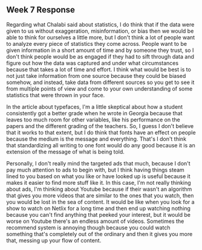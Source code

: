 <!DOCTYPE html>  
<html>  
<head>    

</head>  
<body>  
<h2> Week 7 Response </h2>
<!--
discuss in about 3 paragraphs what methods outlined by O'Neil, Chalabi, and Gayomali you believe you're subject to when using tools and consuming media on the internet. Would the internet be more useful and egalitarian without these methods (targeted ads, shaping interactions to content with specific design), or is it useful to direct users because your message could otherwise be lost among the sea of online content?
 -->

<p>
Regarding what Chalabi said about statistics, I do think that if the data were given to us without exaggeration, misinformation, or bias then we would be able to think for ourselves a little more, but I don't think a lot of people want to analyze every piece of statistics they come across. People want to be given information in a short amount of time and by someone they trust, so I don't think people would be as engaged if they had to sift through data and figure out how the data was captured and under what circumstances because that takes a lot of time and effort. I think what would be best is to not just take information from one source because they could be biased somehow, and instead, take data from different sources so you get to see it from multiple points of view and come to your own understanding of some statistics that were thrown in your face.
</p>

<p>
In the article about typefaces, I'm a little skeptical about how a student consistently got a better grade when he wrote in Georgia because that leaves too much room for other variables, like his performance on the papers and the different grading of the teachers. So, I guess I don't believe that it works to that extent, but I do think that fonts have an effect on people because the medium is the message and everything. That's I don't think that standardizing all writing to one font would do any good because it is an extension of the message of what is being told.
</p>

<p>
Personally, I don't really mind the targeted ads that much, because I don't pay much attention to ads to begin with, but I think having things steam lined to you based on what you like or have looked up is useful because it makes it easier to find more stuff like it. In this case, I'm not really thinking about ads, I'm thinking about Youtube because if their wasn't an algorithm that gives you more videos that are similar to the ones that you watch, then you would be lost in the sea of content. It would be like when you look for a show to watch on Netlix for a long time and then end up watching nothing because you can't find anything that peeked your interest, but it would be worse on Youtube there's an endless amount of videos. Sometimes the recommend system is annoying though because you could watch something that's completely out of the ordinary and then it gives you more that, messing up your flow of content. 
</p>

</body>  
</html>
